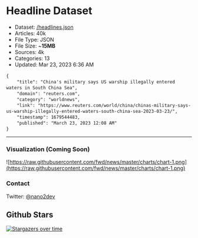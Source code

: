 # Headline Dataset

- Dataset: [/headlines.json](https://raw.githubusercontent.com/fwd/news/master/headlines.json) 
- Articles: 40k
- File Type: JSON
- File Size: ~**15MB**
- Sources: 4k
- Categories: 13
- Updated: Mar 23, 2023 6:36 AM

```
{
    "title": "China's military says US warship illegally entered waters in South China Sea",
    "domain": "reuters.com",
    "category": "worldnews",
    "link": "https://www.reuters.com/world/china/chinas-military-says-us-warship-illegally-entered-waters-south-china-sea-2023-03-23/",
    "timestamp": 1679544483,
    "published": "March 23, 2023 12:08 AM"
}
```

---

### Visualization (Coming Soon)

![https://raw.githubusercontent.com/fwd/news/master/charts/chart-1.png](https://raw.githubusercontent.com/fwd/news/master/charts/chart-1.png)

### Contact 

Twitter: [@nano2dev](https://twitter.com/nano2dev)

## Github Stars

[![Stargazers over time](https://starchart.cc/fwd/news.svg)](https://starchart.cc/fwd/news)
